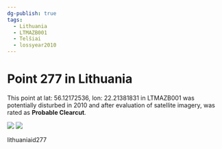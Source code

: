 ```yaml
---
dg-publish: true
tags:
  - Lithuania
  - LTMAZB001
  - Telšiai
  - lossyear2010
---
```


# Point 277 in Lithuania

This point at lat: 56.12172536, lon: 22.21381831 in LTMAZB001 was potentially disturbed in 2010 and after evaluation of satellite imagery, was rated as **Probable Clearcut**.

<div class='juxtapose' data-showcredits='false'>
<img src='https://baserow-backend-production20240528124524339000000001.s3.amazonaws.com/user_files/B23dgIyeVLySROCIEN4pCgd0HKzVPPj8_99018f969e6b1f52d04d752866303a48f2cc1cd317559c4b5db14c97f6ea85b0.png' data-label='June 2008' />
<img src='https://baserow-backend-production20240528124524339000000001.s3.amazonaws.com/user_files/bLdBejvm5btPQl9T1f0cRZ5o04YdMFcu_279c6154c2b75d04f8971ad80136c0f89d03d19a3b55468bb9f321d4e713f09a.png' data-label='June 2020' />
</div>

lithuaniaid277